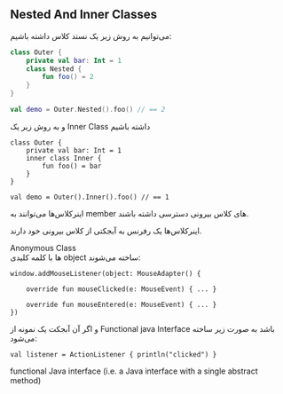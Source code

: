 Nested And Inner Classes
---

می‌توانیم به روش زیر یک نستد کلاس داشته باشیم:

```kotlin
class Outer {
    private val bar: Int = 1
    class Nested {
        fun foo() = 2
    }
}

val demo = Outer.Nested().foo() // == 2
```


و به روش زیر یک Inner Class  داشته باشیم

```koltin
class Outer {
    private val bar: Int = 1
    inner class Inner {
        fun foo() = bar
    }
}

val demo = Outer().Inner().foo() // == 1
```

اینرکلاس‌ها می‌توانند به member  های کلاس بیرونی دسترسی داشته باشند.

اینرکلاس‌ها یک رفرنس به آبجکتی از کلاس بیرونی خود دارند.




Anonymous Class  
ها با کلمه کلیدی object  ساخته می‌شوند:

```koltin
window.addMouseListener(object: MouseAdapter() {

    override fun mouseClicked(e: MouseEvent) { ... }

    override fun mouseEntered(e: MouseEvent) { ... }
})
```

و اگر آن آبجکت یک نمونه از Functional java Interface
باشد به صورت زیر ساخته می‌شود:

```koltin
val listener = ActionListener { println("clicked") }
```

 functional Java interface (i.e. a Java interface with a single abstract method)
